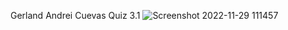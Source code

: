 Gerland Andrei Cuevas Quiz 3.1
![Screenshot 2022-11-29 111457](https://user-images.githubusercontent.com/118404771/204430188-e52668d8-5b09-4625-a9b5-7236aba40c54.png)
